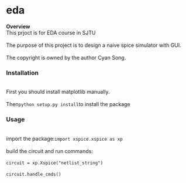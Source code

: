 # eda
**Overview**
<br>This prjoct is for EDA course in SJTU<br>
<br>The purpose of this project is to design a naive spice simulator with GUI.<br>
<br>The copyright is owned by the author Cyan Song.<br>
### Installation
<br>First you should install matplotlib manually.<br>
<br>Then```python setup.py install```to install the package<br>
### Usage 

<br>import the package:```import xspice.xspice as xp```<br>
<br>build the circuit and run commands:<br>
<br>```circuit = xp.Xspice("netlist_string")```<br>
<br>```circuit.handle_cmds()```<br>


